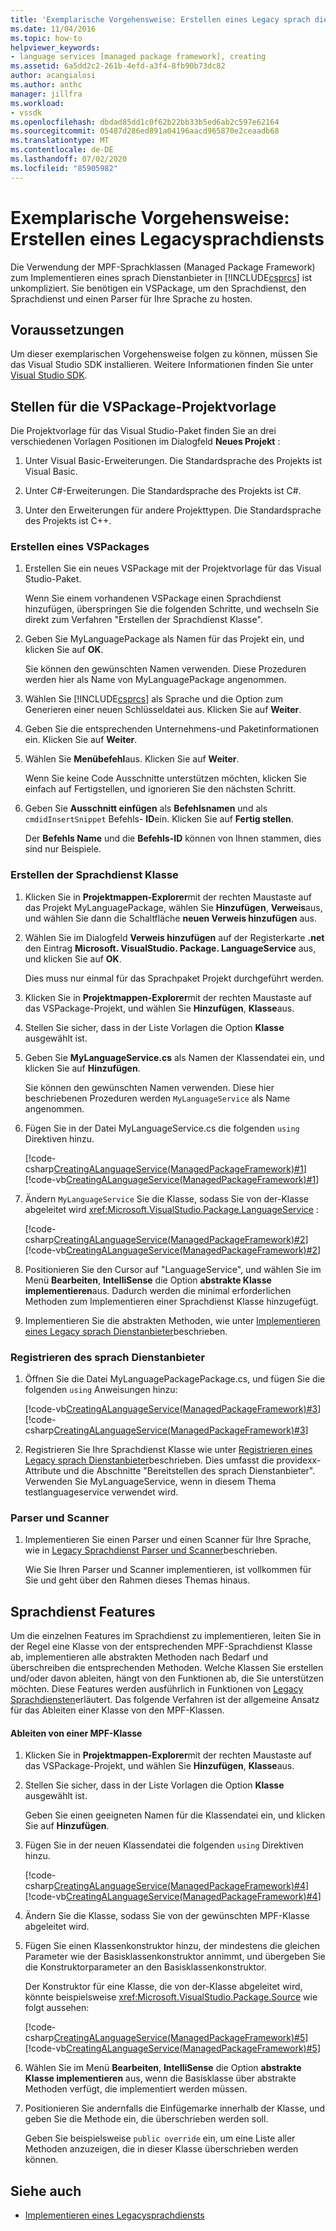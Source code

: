```yaml
---
title: 'Exemplarische Vorgehensweise: Erstellen eines Legacy sprach dienstangangs | Microsoft-Dokumentation'
ms.date: 11/04/2016
ms.topic: how-to
helpviewer_keywords:
- language services [managed package framework], creating
ms.assetid: 6a5dd2c2-261b-4efd-a3f4-8fb90b73dc82
author: acangialosi
ms.author: anthc
manager: jillfra
ms.workload:
- vssdk
ms.openlocfilehash: dbdad85dd1c0f62b22bb33b5ed6ab2c597e62164
ms.sourcegitcommit: 05487d286ed891a04196aacd965870e2ceaadb68
ms.translationtype: MT
ms.contentlocale: de-DE
ms.lasthandoff: 07/02/2020
ms.locfileid: "85905982"
---
```

# <a name="walkthrough-creating-a-legacy-language-service"></a>Exemplarische Vorgehensweise: Erstellen eines Legacysprachdiensts
Die Verwendung der MPF-Sprachklassen (Managed Package Framework) zum Implementieren eines sprach Dienstanbieter in [!INCLUDE[csprcs](../../data-tools/includes/csprcs_md.md)] ist unkompliziert. Sie benötigen ein VSPackage, um den Sprachdienst, den Sprachdienst und einen Parser für Ihre Sprache zu hosten.

## <a name="prerequisites"></a>Voraussetzungen
 Um dieser exemplarischen Vorgehensweise folgen zu können, müssen Sie das Visual Studio SDK installieren. Weitere Informationen finden Sie unter [Visual Studio SDK](../../extensibility/visual-studio-sdk.md).

## <a name="locations-for-the-visual-studio-package-project-template"></a>Stellen für die VSPackage-Projektvorlage
 Die Projektvorlage für das Visual Studio-Paket finden Sie an drei verschiedenen Vorlagen Positionen im Dialogfeld **Neues Projekt** :

1. Unter Visual Basic-Erweiterungen. Die Standardsprache des Projekts ist Visual Basic.

2. Unter C#-Erweiterungen. Die Standardsprache des Projekts ist C#.

3. Unter den Erweiterungen für andere Projekttypen. Die Standardsprache des Projekts ist C++.

### <a name="create-a-vspackage"></a>Erstellen eines VSPackages

1. Erstellen Sie ein neues VSPackage mit der Projektvorlage für das Visual Studio-Paket.

    Wenn Sie einem vorhandenen VSPackage einen Sprachdienst hinzufügen, überspringen Sie die folgenden Schritte, und wechseln Sie direkt zum Verfahren "Erstellen der Sprachdienst Klasse".

2. Geben Sie MyLanguagePackage als Namen für das Projekt ein, und klicken Sie auf **OK**.

    Sie können den gewünschten Namen verwenden. Diese Prozeduren werden hier als Name von MyLanguagePackage angenommen.

3. Wählen Sie [!INCLUDE[csprcs](../../data-tools/includes/csprcs_md.md)] als Sprache und die Option zum Generieren einer neuen Schlüsseldatei aus. Klicken Sie auf **Weiter**.

4. Geben Sie die entsprechenden Unternehmens-und Paketinformationen ein. Klicken Sie auf **Weiter**.

5. Wählen Sie **Menübefehl**aus. Klicken Sie auf **Weiter**.

    Wenn Sie keine Code Ausschnitte unterstützen möchten, klicken Sie einfach auf Fertigstellen, und ignorieren Sie den nächsten Schritt.

6. Geben Sie **Ausschnitt einfügen** als **Befehlsnamen** und als `cmdidInsertSnippet` Befehls- **ID**ein. Klicken Sie auf **Fertig stellen**.

    Der **Befehls Name** und die **Befehls-ID** können von Ihnen stammen, dies sind nur Beispiele.

### <a name="create-the-language-service-class"></a>Erstellen der Sprachdienst Klasse

1. Klicken Sie in **Projektmappen-Explorer**mit der rechten Maustaste auf das Projekt MyLanguagePackage, wählen Sie **Hinzufügen**, **Verweis**aus, und wählen Sie dann die Schaltfläche **neuen Verweis hinzufügen** aus.

2. Wählen Sie im Dialogfeld **Verweis hinzufügen** auf der Registerkarte **.net** den Eintrag **Microsoft. VisualStudio. Package. LanguageService** aus, und klicken Sie auf **OK**.

     Dies muss nur einmal für das Sprachpaket Projekt durchgeführt werden.

3. Klicken Sie in **Projektmappen-Explorer**mit der rechten Maustaste auf das VSPackage-Projekt, und wählen Sie **Hinzufügen**, **Klasse**aus.

4. Stellen Sie sicher, dass in der Liste Vorlagen die Option **Klasse** ausgewählt ist.

5. Geben Sie **MyLanguageService.cs** als Namen der Klassendatei ein, und klicken Sie auf **Hinzufügen**.

     Sie können den gewünschten Namen verwenden. Diese hier beschriebenen Prozeduren werden `MyLanguageService` als Name angenommen.

6. Fügen Sie in der Datei MyLanguageService.cs die folgenden `using` Direktiven hinzu.

     [!code-csharp[CreatingALanguageService(ManagedPackageFramework)#1](../../extensibility/internals/codesnippet/CSharp/walkthrough-creating-a-legacy-language-service_1.cs)]
     [!code-vb[CreatingALanguageService(ManagedPackageFramework)#1](../../extensibility/internals/codesnippet/VisualBasic/walkthrough-creating-a-legacy-language-service_1.vb)]

7. Ändern `MyLanguageService` Sie die Klasse, sodass Sie von der-Klasse abgeleitet wird <xref:Microsoft.VisualStudio.Package.LanguageService> :

     [!code-csharp[CreatingALanguageService(ManagedPackageFramework)#2](../../extensibility/internals/codesnippet/CSharp/walkthrough-creating-a-legacy-language-service_2.cs)]
     [!code-vb[CreatingALanguageService(ManagedPackageFramework)#2](../../extensibility/internals/codesnippet/VisualBasic/walkthrough-creating-a-legacy-language-service_2.vb)]

8. Positionieren Sie den Cursor auf "LanguageService", und wählen Sie im Menü **Bearbeiten**, **IntelliSense** die Option **abstrakte Klasse implementieren**aus. Dadurch werden die minimal erforderlichen Methoden zum Implementieren einer Sprachdienst Klasse hinzugefügt.

9. Implementieren Sie die abstrakten Methoden, wie unter [Implementieren eines Legacy sprach Dienstanbieter](../../extensibility/internals/implementing-a-legacy-language-service2.md)beschrieben.

### <a name="register-the-language-service"></a>Registrieren des sprach Dienstanbieter

1. Öffnen Sie die Datei MyLanguagePackagePackage.cs, und fügen Sie die folgenden `using` Anweisungen hinzu:

     [!code-vb[CreatingALanguageService(ManagedPackageFramework)#3](../../extensibility/internals/codesnippet/VisualBasic/walkthrough-creating-a-legacy-language-service_3.vb)]
     [!code-csharp[CreatingALanguageService(ManagedPackageFramework)#3](../../extensibility/internals/codesnippet/CSharp/walkthrough-creating-a-legacy-language-service_3.cs)]

2. Registrieren Sie Ihre Sprachdienst Klasse wie unter [Registrieren eines Legacy sprach Dienstanbieter](../../extensibility/internals/registering-a-legacy-language-service1.md)beschrieben. Dies umfasst die providexx-Attribute und die Abschnitte "Bereitstellen des sprach Dienstanbieter". Verwenden Sie MyLanguageService, wenn in diesem Thema testlanguageservice verwendet wird.

### <a name="the-parser-and-scanner"></a>Parser und Scanner

1. Implementieren Sie einen Parser und einen Scanner für Ihre Sprache, wie in [Legacy Sprachdienst Parser und Scanner](../../extensibility/internals/legacy-language-service-parser-and-scanner.md)beschrieben.

     Wie Sie Ihren Parser und Scanner implementieren, ist vollkommen für Sie und geht über den Rahmen dieses Themas hinaus.

## <a name="language-service-features"></a>Sprachdienst Features
 Um die einzelnen Features im Sprachdienst zu implementieren, leiten Sie in der Regel eine Klasse von der entsprechenden MPF-Sprachdienst Klasse ab, implementieren alle abstrakten Methoden nach Bedarf und überschreiben die entsprechenden Methoden. Welche Klassen Sie erstellen und/oder davon ableiten, hängt von den Funktionen ab, die Sie unterstützen möchten. Diese Features werden ausführlich in Funktionen von [Legacy Sprachdiensten](../../extensibility/internals/legacy-language-service-features1.md)erläutert. Das folgende Verfahren ist der allgemeine Ansatz für das Ableiten einer Klasse von den MPF-Klassen.

#### <a name="deriving-from-an-mpf-class"></a>Ableiten von einer MPF-Klasse

1. Klicken Sie in **Projektmappen-Explorer**mit der rechten Maustaste auf das VSPackage-Projekt, und wählen Sie **Hinzufügen**, **Klasse**aus.

2. Stellen Sie sicher, dass in der Liste Vorlagen die Option **Klasse** ausgewählt ist.

     Geben Sie einen geeigneten Namen für die Klassendatei ein, und klicken Sie auf **Hinzufügen**.

3. Fügen Sie in der neuen Klassendatei die folgenden `using` Direktiven hinzu.

     [!code-csharp[CreatingALanguageService(ManagedPackageFramework)#4](../../extensibility/internals/codesnippet/CSharp/walkthrough-creating-a-legacy-language-service_4.cs)]
     [!code-vb[CreatingALanguageService(ManagedPackageFramework)#4](../../extensibility/internals/codesnippet/VisualBasic/walkthrough-creating-a-legacy-language-service_4.vb)]

4. Ändern Sie die Klasse, sodass Sie von der gewünschten MPF-Klasse abgeleitet wird.

5. Fügen Sie einen Klassenkonstruktor hinzu, der mindestens die gleichen Parameter wie der Basisklassenkonstruktor annimmt, und übergeben Sie die Konstruktorparameter an den Basisklassenkonstruktor.

     Der Konstruktor für eine Klasse, die von der-Klasse abgeleitet wird, könnte beispielsweise <xref:Microsoft.VisualStudio.Package.Source> wie folgt aussehen:

     [!code-csharp[CreatingALanguageService(ManagedPackageFramework)#5](../../extensibility/internals/codesnippet/CSharp/walkthrough-creating-a-legacy-language-service_5.cs)]
     [!code-vb[CreatingALanguageService(ManagedPackageFramework)#5](../../extensibility/internals/codesnippet/VisualBasic/walkthrough-creating-a-legacy-language-service_5.vb)]

6. Wählen Sie im Menü **Bearbeiten**, **IntelliSense** die Option **abstrakte Klasse implementieren** aus, wenn die Basisklasse über abstrakte Methoden verfügt, die implementiert werden müssen.

7. Positionieren Sie andernfalls die Einfügemarke innerhalb der Klasse, und geben Sie die Methode ein, die überschrieben werden soll.

     Geben Sie beispielsweise `public override` ein, um eine Liste aller Methoden anzuzeigen, die in dieser Klasse überschrieben werden können.

## <a name="see-also"></a>Siehe auch
- [Implementieren eines Legacysprachdiensts](../../extensibility/internals/implementing-a-legacy-language-service1.md)
